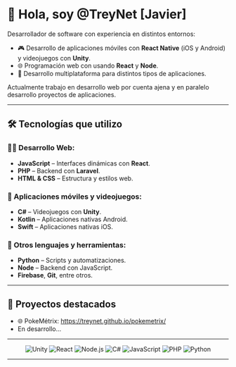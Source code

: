 # 👋 Hola, soy @TreyNet [Javier]

Desarrollador de software con experiencia en distintos entornos:

- 🎮 Desarrollo de aplicaciones móviles con **React Native** (iOS y Android) y videojuegos con **Unity**.  
- 🌐 Programación web con usando **React** y **Node**.  
- 🧩 Desarrollo multiplataforma para distintos tipos de aplicaciones.

Actualmente trabajo en desarrollo web por cuenta ajena y en paralelo desarrollo proyectos de aplicaciones.

---

## 🛠️ Tecnologías que utilizo

### 👨‍💻 Desarrollo Web:
- **JavaScript** – Interfaces dinámicas con **React**.
- **PHP** – Backend con **Laravel**.
- **HTML & CSS** – Estructura y estilos web.

### 📱 Aplicaciones móviles y videojuegos:
- **C#** – Videojuegos con **Unity**.
- **Kotlin** – Aplicaciones nativas Android.
- **Swift** – Aplicaciones nativas iOS.

### 🔄 Otros lenguajes y herramientas:
- **Python** – Scripts y automatizaciones.
- **Node** – Backend con JavaScript.
- **Firebase**, **Git**, entre otros.

---

## 📂 Proyectos destacados

 - 🌐 PokeMétrix: https://treynet.github.io/pokemetrix/
 - En desarrollo...

---

<div align="center">
  <img src="https://img.shields.io/badge/Unity-100000?style=for-the-badge&logo=unity&logoColor=white" alt="Unity"/>
  <img src="https://img.shields.io/badge/React-20232A?style=for-the-badge&logo=react&logoColor=61DAFB" alt="React"/>
  <img src="https://img.shields.io/badge/Node.js-339933?style=for-the-badge&logo=nodedotjs&logoColor=white" alt="Node.js"/>
  <img src="https://img.shields.io/badge/C%23-239120?style=for-the-badge&logo=c-sharp&logoColor=white" alt="C#"/>
  <img src="https://img.shields.io/badge/JavaScript-F7DF1E?style=for-the-badge&logo=javascript&logoColor=black" alt="JavaScript"/>
  <img src="https://img.shields.io/badge/PHP-777BB4?style=for-the-badge&logo=php&logoColor=white" alt="PHP"/>
  <img src="https://img.shields.io/badge/Python-3776AB?style=for-the-badge&logo=python&logoColor=white" alt="Python"/>
</div>

---
